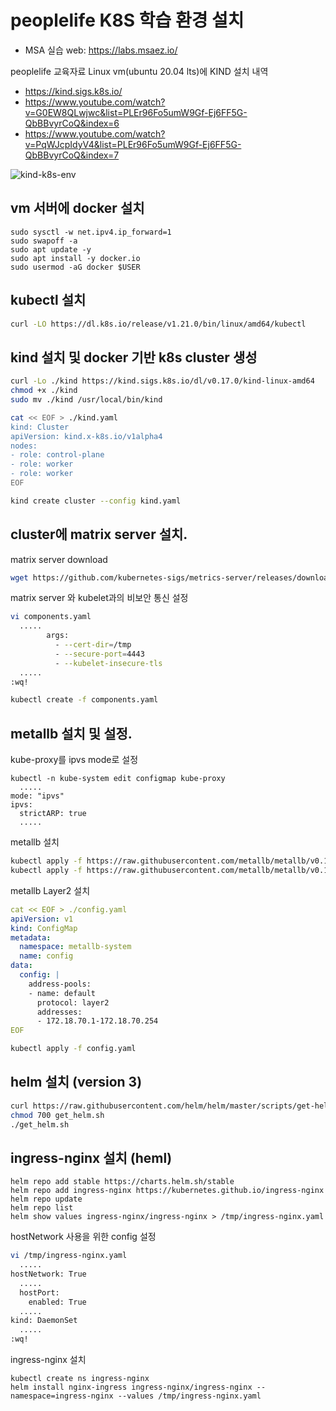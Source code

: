 # peoplelife K8S 학습 환경 설치

- MSA 실습 web: https://labs.msaez.io/

peoplelife  교육자료
Linux vm(ubuntu 20.04 lts)에 KIND 설치 내역
- https://kind.sigs.k8s.io/
- https://www.youtube.com/watch?v=G0EW8QLwjwc&list=PLEr96Fo5umW9Gf-Ej6FF5G-QbBBvyrCoQ&index=6
- https://www.youtube.com/watch?v=PqWJcpIdyV4&list=PLEr96Fo5umW9Gf-Ej6FF5G-QbBBvyrCoQ&index=7

![kind-k8s-env](https://user-images.githubusercontent.com/90162116/142726818-9f0747b5-04e5-42d4-881e-10a99c52d13c.png)

## vm 서버에 docker 설치 

```text
sudo sysctl -w net.ipv4.ip_forward=1
sudo swapoff -a
sudo apt update -y
sudo apt install -y docker.io
sudo usermod -aG docker $USER
```

## kubectl 설치

```bash
curl -LO https://dl.k8s.io/release/v1.21.0/bin/linux/amd64/kubectl
```



## kind 설치 및 docker 기반 k8s cluster 생성

```bash
curl -Lo ./kind https://kind.sigs.k8s.io/dl/v0.17.0/kind-linux-amd64
chmod +x ./kind
sudo mv ./kind /usr/local/bin/kind

cat << EOF > ./kind.yaml
kind: Cluster
apiVersion: kind.x-k8s.io/v1alpha4
nodes:
- role: control-plane
- role: worker
- role: worker
EOF

kind create cluster --config kind.yaml
```



## cluster에 matrix server 설치. 

matrix server download

```bash
wget https://github.com/kubernetes-sigs/metrics-server/releases/download/v0.5.0/components.yaml
```

matrix server 와 kubelet과의 비보안 통신 설정

```bash
vi components.yaml
  .....
        args:
          - --cert-dir=/tmp
          - --secure-port=4443
          - --kubelet-insecure-tls
  .....
:wq!

kubectl create -f components.yaml
```

## metallb 설치 및 설정. 

kube-proxy를 ipvs mode로 설정

```
kubectl -n kube-system edit configmap kube-proxy
  .....
mode: "ipvs"
ipvs:
  strictARP: true
  .....
```


metallb 설치

```bash
kubectl apply -f https://raw.githubusercontent.com/metallb/metallb/v0.10.2/manifests/namespace.yaml
kubectl apply -f https://raw.githubusercontent.com/metallb/metallb/v0.10.2/manifests/metallb.yaml
```

metallb Layer2 설치

```YAML
cat << EOF > ./config.yaml
apiVersion: v1
kind: ConfigMap
metadata:
  namespace: metallb-system
  name: config
data:
  config: |
    address-pools:
    - name: default
      protocol: layer2
      addresses:
      - 172.18.70.1-172.18.70.254
EOF
```

```bash
kubectl apply -f config.yaml
```



## helm 설치 (version 3)

```bash
curl https://raw.githubusercontent.com/helm/helm/master/scripts/get-helm-3 > get_helm.sh
chmod 700 get_helm.sh
./get_helm.sh
```



## ingress-nginx 설치 (heml)

```
helm repo add stable https://charts.helm.sh/stable
helm repo add ingress-nginx https://kubernetes.github.io/ingress-nginx
helm repo update
helm repo list
helm show values ingress-nginx/ingress-nginx > /tmp/ingress-nginx.yaml
```

hostNetwork 사용을 위한 config 설정

```bash
vi /tmp/ingress-nginx.yaml
  .....
hostNetwork: True
  .....
  hostPort:
    enabled: True
  .....
kind: DaemonSet
  .....
:wq!
```

ingress-nginx 설치

```
kubectl create ns ingress-nginx
helm install nginx-ingress ingress-nginx/ingress-nginx --namespace=ingress-nginx --values /tmp/ingress-nginx.yaml
```
